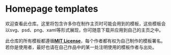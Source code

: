# Homepage templates

欢迎查看此仓库。这里将包含许多你在制作主页时可能会用到的模板，这些模板会以svg、psd、png、xaml等形式展现，你可随意下载并应用到自己的主页之中。

此仓库的所有模板都遵循[**MIT License**](./LICENSE)，每个作者都有权为自己制作的模板署名。若你是使用者，最好也请在自己作品中的某一处注明使用的模板作者与出处。
